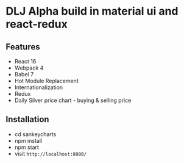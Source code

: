 # DLJ Alpha build in material ui and react-redux

## Features

-   React 16
-   Webpack 4
-   Babel 7
-   Hot Module Replacement
-   Internationalization
-   Redux
-   Daily Silver price chart - buying & selling price

## Installation

-   cd sankeycharts
-   npm install
-   npm start
-   visit `http://localhost:8080/`
